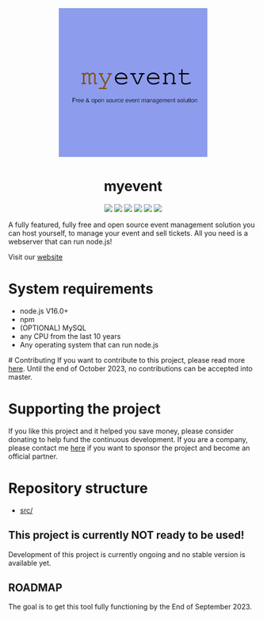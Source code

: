 <div id="title" align="center">
    <img src="./assets/logo.png" width="300">
    <h1>myevent</h1>
</div>

<div id="badges" align="center">
    <img src="https://img.shields.io/github/release/simplePCBuilding/myevent.svg">
    <img src="https://img.shields.io/github/license/simplePCBuilding/myevent.svg">
    <img src="https://img.shields.io/github/repo-size/simplePCBuilding/myevent.svg">
    <img src="https://img.shields.io/tokei/lines/github/simplePCBuilding/myevent">
    <img src="https://img.shields.io/github/directory-file-count/simplePCBuilding/myevent.svg">
    <img src="https://img.shields.io/github/package-json/v/simplePCBuilding/myevent.svg">
</div>

A fully featured, fully free and open source event management solution you can host yourself, to manage your event and sell tickets. All you need is a webserver that can run node.js!

Visit our [website](https://myevent.janishutz.com)


# System requirements
- node.js V16.0+
- npm
- (OPTIONAL) MySQL
- any CPU from the last 10 years
- Any operating system that can run node.js



# Contributing
If you want to contribute to this project, please read more [here](https://myevent.janishutz.com/docs/contributing). Until the end of October 2023, no contributions can be accepted into master. 


# Supporting the project
If you like this project and it helped you save money, please consider donating to help fund the continuous development. If you are a company, please contact me [here](https://myevent.janishutz.com/docs/sponsoring) if you want to sponsor the project and become an official partner.



# Repository structure
- [src/](/src/)


## This project is currently NOT ready to be used! 
Development of this project is currently ongoing and no stable version is available yet. 


## ROADMAP
The goal is to get this tool fully functioning by the End of September 2023.